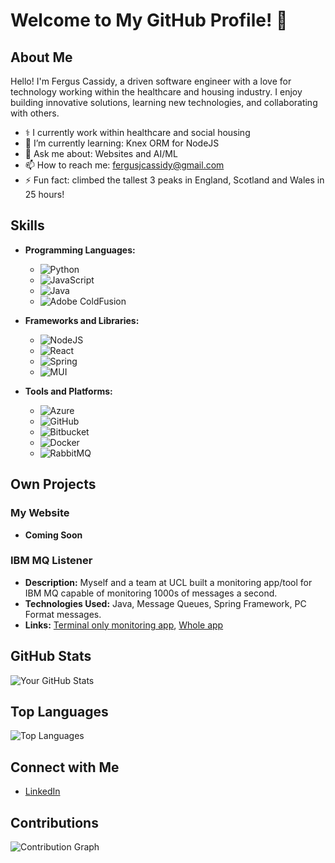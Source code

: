 # Welcome to My GitHub Profile! 👋

## About Me

Hello! I'm Fergus Cassidy, a driven software engineer with a love for technology working within the healthcare and housing industry. I enjoy building innovative solutions, learning new technologies, and collaborating with others.

<!--- 🔭 I’m currently working on: [Your Current Project]-->
- ⚕️ I currently work within healthcare and social housing
- 🌱 I’m currently learning: Knex ORM for NodeJS
- 💬 Ask me about: Websites and AI/ML
- 📫 How to reach me: fergusjcassidy@gmail.com
- ⚡ Fun fact: climbed the tallest 3 peaks in England, Scotland and Wales in 25 hours!
<!--- 👯 I’m looking to collaborate on: [Open Source Project or Field]-->
## Skills

- **Programming Languages:**
  - ![Python](https://img.shields.io/badge/python-3670A0?style=for-the-badge&logo=python&logoColor=ffdd54)
  - ![JavaScript](https://img.shields.io/badge/javascript-%23323330.svg?style=for-the-badge&logo=javascript&logoColor=%23F7DF1E)
  - ![Java](https://img.shields.io/badge/java-%23ED8B00.svg?style=for-the-badge&logo=openjdk&logoColor=white)
  - ![Adobe ColdFusion]( https://img.shields.io/badge/Adobe%20ColdFusion-red)

- **Frameworks and Libraries:**
  - ![NodeJS](https://img.shields.io/badge/node.js-6DA55F?style=for-the-badge&logo=node.js&logoColor=white)
  - ![React](https://img.shields.io/badge/react-%2320232a.svg?style=for-the-badge&logo=react&logoColor=%2361DAFB)
  - ![Spring](https://img.shields.io/badge/spring-%236DB33F.svg?style=for-the-badge&logo=spring&logoColor=white)
  - ![MUI](https://img.shields.io/badge/MUI-%230081CB.svg?style=for-the-badge&logo=mui&logoColor=white)

- **Tools and Platforms:**
  - ![Azure](https://img.shields.io/badge/azure-%230072C6.svg?style=for-the-badge&logo=microsoftazure&logoColor=white)
  - ![GitHub](https://img.shields.io/badge/github-%23121011.svg?style=for-the-badge&logo=github&logoColor=white)
  - ![Bitbucket](https://img.shields.io/badge/bitbucket-%230047B3.svg?style=for-the-badge&logo=bitbucket&logoColor=white)
  - ![Docker](https://img.shields.io/badge/docker-%230db7ed.svg?style=for-the-badge&logo=docker&logoColor=white)
  - ![RabbitMQ](https://img.shields.io/badge/Rabbitmq-FF6600?style=for-the-badge&logo=rabbitmq&logoColor=white)

## Own Projects

### My Website
- **Coming Soon**

### IBM MQ Listener
- **Description:** Myself and a team at UCL built a monitoring app/tool for IBM MQ capable of monitoring 1000s of messages a second.
- **Technologies Used:** Java, Message Queues, Spring Framework, PC Format messages.
- **Links:** [Terminal only monitoring app](https://github.com/Fergus2299/ibm-mq-listener), [Whole app](https://github.com/Zaid1120/MQMerlin)

<!--
### Project 2: [Project Name]
- **Description:** Brief description of the project.
- **Technologies Used:** List of technologies.
- **Link:** [GitHub Repository Link](#)
-->
## GitHub Stats

![Your GitHub Stats](https://github-readme-stats.vercel.app/api?username=Fergus2299&show_icons=true&theme=radical)

## Top Languages

![Top Languages](https://github-readme-stats.vercel.app/api/top-langs/?username=Fergus2299&layout=compact&theme=radical)

## Connect with Me

- [LinkedIn](https://www.linkedin.com/in/ferguscassidy/)
<!--- [Twitter](https://twitter.com/yourusername)-->
<!--- [Personal Website](https://yourwebsite.com)-->

## Contributions

![Contribution Graph](https://github-readme-streak-stats.herokuapp.com/?user=Fergus2299&theme=radical)

<!--## Support Me

If you like my work, consider buying me a coffee!

[![Buy Me A Coffee](https://img.shields.io/badge/-Buy%20Me%20A%20Coffee-FFDD00?style=flat&logo=buy-me-a-coffee&logoColor=black)](https://www.buymeacoffee.com/yourusername)-->
